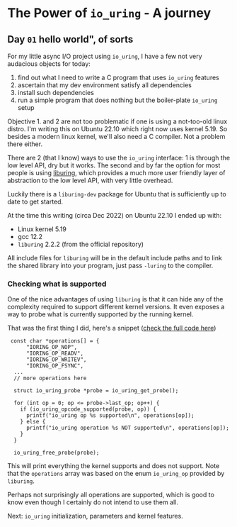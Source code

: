 #  The Power of `io_uring` - A journey

## Day `01` hello world", of sorts

For my little async I/O project using `io_uring`, I have a few not very audacious objects for today:

1. find out what I need to write a C program that uses `io_uring` features
2. ascertain that my dev environment satisfy all dependencies
3. install such dependencies
4. run a simple program that does nothing but the boiler-plate `io_uring` setup


Objective 1. and 2 are not too problematic if one is using a not-too-old linux distro. I'm writing this on Ubuntu 22.10 which right now uses kernel 5.19. So besides a modern linux kernel, we'll also need a C compiler. Not a problem there either.

There are 2 (that I know) ways to use the `io_uring` interface: 1 is through the low level API, dry but it works.
The second and by far the option for most people is using [liburing](https://github.com/axboe/liburing), which provides a much more user friendly layer of abstraction to the low level API, with very little overhead.

Luckily there is a `liburing-dev` package for Ubuntu that is sufficiently up to date to get started.

At the time this writing (circa Dec 2022) on Ubuntu 22.10 I ended up with:
* Linux kernel 5.19
* gcc 12.2
* `liburing` 2.2.2 (from the official repository)

All include files for `liburing` will be in the default include paths and to link the shared library into your program, just pass `-luring` to the compiler.

### Checking what is supported

One of the nice advantages of using `liburing` is that it can hide any of the complexity required to support different kernel versions. It even exposes a way to probe what is currently supported by the running kernel.

That was the first thing I did, here's a snippet ([check the full code here](https://github.com/bignacio/cpp-articles/blob/main/code/io_uring_probe.c))

```
 const char *operations[] = {
      "IORING_OP_NOP",
      "IORING_OP_READV",
      "IORING_OP_WRITEV",
      "IORING_OP_FSYNC",
  ...
  // more operations here

  struct io_uring_probe *probe = io_uring_get_probe();

  for (int op = 0; op <= probe->last_op; op++) {
    if (io_uring_opcode_supported(probe, op)) {
      printf("io_uring op %s supported\n", operations[op]);
    } else {
      printf("io_uring operation %s NOT supported\n", operations[op]);
    }
  }

  io_uring_free_probe(probe);
```


This will print everything the kernel supports and does not support.
Note that the `operations` array was based on the enum `io_uring_op` provided by `liburing`.

Perhaps not surprisingly all operations are supported, which is good to know even though I certainly do not intend to use them all.

Next: `io_uring` initialization, parameters and kernel features.